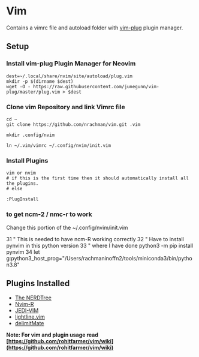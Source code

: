 # Vim
Contains a vimrc file and autoload folder with [vim-plug](https://github.com/junegunn/vim-plug) plugin manager.

## Setup

### Install vim-plug Plugin Manager for Neovim
```
dest=~/.local/share/nvim/site/autoload/plug.vim
mkdir -p $(dirname $dest)
wget -O - https://raw.githubusercontent.com/junegunn/vim-plug/master/plug.vim > $dest
```
### Clone vim Repository and link Vimrc file
```
cd ~
git clone https://github.com/nrachman/vim.git .vim

mkdir .config/nvim

ln ~/.vim/vimrc ~/.config/nvim/init.vim
```
### Install Plugins
```
vim or nvim
# if this is the first time then it should automatically install all the plugins.
# else

:PlugInstall
```
### to get ncm-2 / nmc-r to work
Change this portion of the ~/.config/nvim/init.vim

31 " This is needed to have ncm-R working correctly
32 " Have to install pynvim in this python version
33 " where I have done python3 -m pip install pynvim
34 let g:python3_host_prog="/Users/rachmaninoffn2/tools/miniconda3/bin/python3.8"

## Plugins Installed

* [The NERDTree](https://github.com/scrooloose/nerdtree)
* [Nvim-R](https://github.com/jalvesaq/Nvim-R)
* [JEDI-VIM](https://github.com/davidhalter/jedi-vim)
* [lightline.vim](https://github.com/itchyny/lightline.vim)
* [delimitMate](https://github.com/Raimondi/delimitMate/)

**Note: For vim and plugin usage read [https://github.com/rohitfarmer/vim/wiki](https://github.com/rohitfarmer/vim/wiki)**

